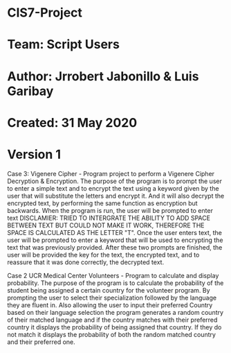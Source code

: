 # CIS7-Project
# Team: Script Users
# Author: Jrrobert Jabonillo & Luis Garibay
# Created: 31 May 2020
# Version 1

Case 3: Vigenere Cipher -
Program project to perform a Vigenere Cipher Decryption & Encryption. The purpose of the program is to prompt the user to enter a simple text and to encrypt the text using a keyword given by the user that will substitute the letters and encrypt it. And it will also decrypt the encrypted text, by performing the same function as encryption but backwards. 
When the program is run, the user will be prompted to enter text DISCLAMIER: TRIED TO INTERGRATE THE ABILITY TO ADD SPACE BETWEEN TEXT BUT COULD NOT MAKE IT WORK, THEREFORE THE SPACE IS CALCULATED AS THE LETTER "T". Once the user enters text, the user will be prompted to enter a keyword that will be used to encrypting the text that was previously provided. After these two prompts are finished, the user will be provided the key for the text, the encrypted text, and to reassure that it was done correctly, the decrypted text. 

Case 2 UCR Medical Center Volunteers - Program to calculate and display probability. The purpose of the program is to calculate
the probability of the student being assigned a certain country for the volunteer program. By prompting the user to select their
specialization followed by the language they are fluent in. Also allowing the user to input their preferred Country based 
on their language selection the program generates a random country of their matched language and if the country matches with their
preferred country it displays the probability of being assigned that country. If they do not match it displays the probability of
both the random matched country and their preferred one.
